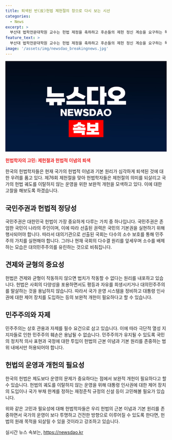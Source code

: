 ```yaml
---
title: 퇴색된 반(反)헌법 제헌절의 창으로 다시 보는 시선
categories:
  - News
excerpt: >
  부산대 법학전문대학원 교수는 헌법 제정을 축하하고 후손들의 제헌 정신 계승을 요구하는 목소리와 제헌절의 공휴일 재지정을 촉구하며, 헌법의 근본 이념과 기본 원리가 퇴색되고 있다고 지적했다. 민주주의와 법치주의를 강조하며, 현재의 정치 상황에서 헌법의 지표가 흐물해지고 있다고 우려했다. 그리고 국회의 다수결 원리만을 앞세우며 소수를 배제하는 것을 사이비 대의민주주의로 지적했으며, 헌법적인 판단과 해석을 요구하는 일이 도처에서 등장하고 있다고 강조했다. 이러한 상황에서 대의기관이 대의민주주의를 유린한다고 지적하여, 헌법 궤도를 이탈하지 않는 운영을 위한 보완적 개헌이 필요하다고 제안했다.
feature_text: >
  부산대 법학전문대학원 교수는 헌법 제정을 축하하고 후손들의 제헌 정신 계승을 요구하는 목소리와 제헌절의 공휴일 재지정을 촉구하며, 헌법의 근본 이념과 기본 원리가 퇴색되고 있다고 지적했다. 민주주의와 법치주의를 강조하며, 현재의 정치 상황에서 헌법의 지표가 흐물해지고 있다고 우려했다. 그리고 국회의 다수결 원리만을 앞세우며 소수를 배제하는 것을 사이비 대의민주주의로 지적했으며, 헌법적인 판단과 해석을 요구하는 일이 도처에서 등장하고 있다고 강조했다. 이러한 상황에서 대의기관이 대의민주주의를 유린한다고 지적하여, 헌법 궤도를 이탈하지 않는 운영을 위한 보완적 개헌이 필요하다고 제안했다.
image: '/assets/img/newsdao_breakingnews.jpg'
---
```


<p><img src="/assets/img/newsdao_breakingnews.jpg" alt="cryptoinkorea 속보" /></p>

<p><b><span style="color: #ee2323;">헌법학자의 고민: 제헌절과 헌법적 이념의 퇴색</span></b></p>

<p>한국의 헌법학자들은 현재 국가의 헌법적 이념과 기본 원리가 심각하게 퇴색된 것에 대한 우려를 품고 있다. 제76회 제헌절을 맞아 헌법학자들은 제헌절의 의미를 되살리고 국가의 헌법 궤도를 이탈하지 않는 운영을 위한 보완적 개헌을 모색하고 있다. 이에 대한 고찰을 해보도록 하겠습니다.</p>

<p data-ke-size="size16"></p>

<h2 data-ke-size="size26">국민주권과 헌법적 정당성</h2>

<p>국민주권은 대한민국 헌법이 가장 중요하게 다루는 가치 중 하나입니다. 국민주권은 존엄한 국민이 나라의 주인이며, 이에 따라 선출된 권력은 국민의 기본권을 실현하기 위해 행사되어야 합니다. 따라서 대의기관으로 선출된 국회는 다수의 소수 보호를 통해 민주주의 가치를 실현해야 합니다. 그러나 현재 국회의 다수결 원리를 앞세우며 소수를 배제하는 모습은 대의민주주의를 유린하는 것으로 비춰집니다.</p>

<p data-ke-size="size16"></p>

<h2 data-ke-size="size26">견제와 균형의 중요성</h2>

<p>헌법은 견제와 균형이 작동하지 않으면 법치가 작동할 수 없다는 원리를 내포하고 있습니다. 헌법은 사회의 다양성을 포용하면서도 평등과 자유를 희생시키거나 대의민주주의를 말살하는 것을 용납하지 않습니다. 따라서 국가 운영 시스템을 정비하고 대통령 인사권에 대한 제어 장치를 도입하는 등의 보완적 개헌이 필요하다고 할 수 있습니다.</p>

<p data-ke-size="size16"></p>

<h2 data-ke-size="size26">민주주의와 자제</h2>

<p>민주주의는 상호 관용과 자제를 필수 요건으로 삼고 있습니다. 이에 따라 극단적 열성 지지자들로 인한 민주주의 훼손은 용납될 수 없습니다. 민주주의가 유지될 수 있도록 국민의 정치적 의사 표현과 국정에 대한 투입이 헌법의 근본 이념과 기본 원리를 존중하는 범위 내에서만 허용되어야 합니다.</p>

<p data-ke-size="size16"></p>

<h2 data-ke-size="size26">헌법의 운영과 개헌의 필요성</h2>

<p>한국의 헌법은 제도보다 운영의 문제가 중요하다는 점에서 보완적 개헌이 필요하다고 할 수 있습니다. 헌법의 궤도를 이탈하지 않는 운영을 위해 대통령 인사권에 대한 제어 장치의 도입이나 국가 부채 한계를 정하는 재정준칙 규정의 신설 등이 고민해볼 필요가 있습니다.</p>

<p data-ke-size="size16"></p>

<p>위와 같은 고민과 필요성에 대해 헌법학자들은 우리 헌법의 근본 이념과 기본 원리를 존중하면서 국가의 운영이 보다 투명하고 건전한 방향으로 이루어질 수 있도록 한다면, 헌법의 원래 목적을 되살릴 수 있을 것이라고 강조하고 있습니다.</p>
실시간 뉴스 속보는, <a href="https://newsdao.kr" rel="dofollow">https://newsdao.kr</a>


